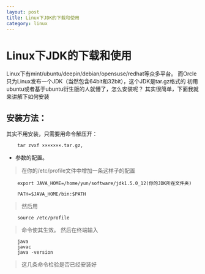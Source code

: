 ```yaml
---
layout: post
title: Linux下JDK的下载和使用
category: linux
---
```


Linux下JDK的下载和使用
=========

Linux下有mint/ubuntu/deepin/debian/opensuse/redhat等众多平台。
而Orcle只为Linux发布一个JDK（当然包含64bit和32bit），这个JDK是tar.gz格式的
初用ubuntu或者基于ubuntu衍生版的人就懵了，怎么安装呢？
其实很简单，下面我就来讲解下如何安装
> 

安装方法：
------------

其实不用安装，只需要用命令解压开：

		tar zvxf ×××××××.tar.gz, 

+ 参数的配置。

> 在你的/etc/profile文件中增加一条这样子的配置

		export JAVA_HOME=/home/yun/software/jdk1.5.0_12(你的JDK所在文件夹)

		PATH=$JAVA_HOME/bin:$PATH



> 然后用

		source /etc/profile 

> 命令使其生效。
> 然后在终端输入 

		java
		javac
		java -version

> 这几条命令检验是否已经安装好 